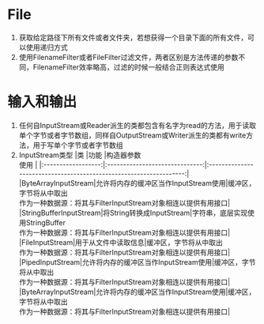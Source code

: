 # File
1. 获取给定路径下所有文件或者文件夹，若想获得一个目录下面的所有文件，可以使用递归方式
2. 使用FilenameFilter或者FileFilter过滤文件，两者区别是方法传递的参数不同，FilenameFilter效率略高，过滤的时候一般结合正则表达式使用
# 输入和输出
1. 任何自InputStream或Reader派生的类都包含有名字为read的方法，用于读取单个字节或者字节数组，同样自OutputStream或Writer派生的类都有write方法，用于写单个字节或者字节数组
2. InputStream类型
|类                  |功能                             |构造器参数<br>使用                                                    |
|:------------------:|:------------------------------:|:------------------------------------------------------------------:|
|ByteArrayInputStream|允许将内存的缓冲区当作InputStream使用|缓冲区，字节将从中取出<br>作为一种数据源：将其与FilterInputStream对象相连以提供有用接口|
|StringBufferInputStream|将String转换成InputStream|字符串，底层实现使用StringBuffer<br>作为一种数据源：将其与FilterInputStream对象相连以提供有用接口|
|FileInputStream|用于从文件中读取信息|缓冲区，字节将从中取出<br>作为一种数据源：将其与FilterInputStream对象相连以提供有用接口|
|PipedInputStream|允许将内存的缓冲区当作InputStream使用|缓冲区，字节将从中取出<br>作为一种数据源：将其与FilterInputStream对象相连以提供有用接口|
|ByteArrayInputStream|允许将内存的缓冲区当作InputStream使用|缓冲区，字节将从中取出<br>作为一种数据源：将其与FilterInputStream对象相连以提供有用接口|